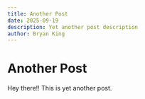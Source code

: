 ```yaml
---
title: Another Post
date: 2025-09-19
description: Yet another post description
author: Bryan King
---
```

# Another Post

Hey there!! This is yet another post.